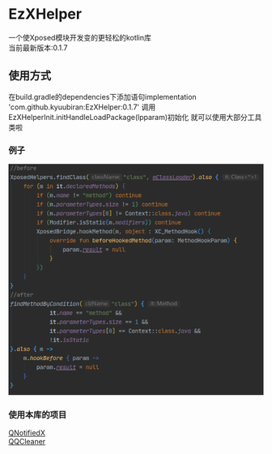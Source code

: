# EzXHelper
一个使Xposed模块开发变的更轻松的kotlin库    
当前最新版本:0.1.7
## 使用方式
在build.gradle的dependencies下添加语句implementation 'com.github.kyuubiran:EzXHelper:0.1.7'
调用EzXHelperInit.initHandleLoadPackage(lpparam)初始化 就可以使用大部分工具类啦
### 例子
![image](example/example.png)
### 使用本库的项目
[QNotifiedX](https://github.com/QNotifiedX/QNotifiedX)    
[QQCleaner](https://github.com/KyuubiRan/QQCleaner)
